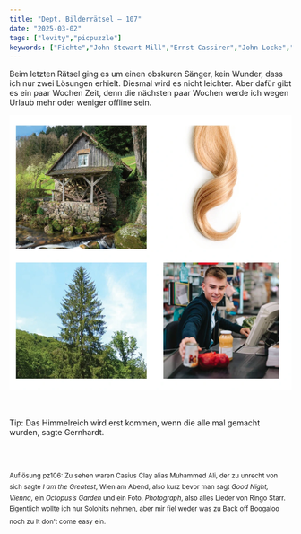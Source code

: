 ```yaml
---
title: "Dept. Bilderrätsel – 107"
date: "2025-03-02"
tags: ["levity","picpuzzle"]
keywords: ["Fichte","John Stewart Mill","Ernst Cassirer","John Locke","Muhammend Ali","Ringo Starr","Robert Gernhardt"]
---
```

Beim letzten Rätsel ging es um einen obskuren Sänger, kein Wunder, dass ich nur zwei Lösungen erhielt. Diesmal wird es nicht leichter. Aber dafür gibt es ein paar Wochen Zeit, denn die nächsten paar Wochen werde ich wegen Urlaub mehr oder weniger offline sein.
 <br/>

<img  src="/assets/img/picpuzzle/picpuzzle107.webp" alt="Bilderrätsel107">

<br/>
<br/>
<br/>

Tip: Das Himmelreich wird erst kommen, wenn die alle mal gemacht wurden, sagte Gernhardt.

<br/>
<br/>

<sup>Auflösung pz106: Zu sehen waren Casius Clay alias Muhammed Ali, der zu unrecht von sich sagte <i>I am the Greatest</i>, Wien am Abend, also kurz bevor man sagt <i>Good Night, Vienna</i>, ein <i>Octopus’s Garden</i> und ein Foto, <i>Photograph</i>, also alles Lieder von Ringo Starr. Eigentlich wollte ich nur Solohits nehmen, aber mir fiel weder was zu Back off Boogaloo noch zu It don’t come easy ein.
<sup>
